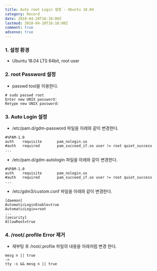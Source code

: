 ```yaml
---
title: Auto root Login 설정 - Ubuntu 18.04
category: Record
date: 2018-04-28T16:10:00Z
lastmod: 2018-04-28T16:10:00Z
comment: true
adsense: true
---
```


### 1. 설정 환경

* Ubuntu 18.04 LTS 64bit, root user

### 2. root Password 설정

* passwd tool을 이용한다.

~~~
# sudo passwd root
Enter new UNIX password:
Retype new UNIX password:
~~~

### 3. Auto Login 설정

* /etc/pam.d/gdm-password 파일을 아래와 같이 변경한다.

~~~
#%PAM-1.0
auth    requisite       pam_nologin.so
#auth   required        pam_succeed_if.so user != root quiet_success
...
~~~

* /etc/pam.d/gdm-autologin 파일을 아래와 같이 변경한다.

~~~
#%PAM-1.0
auth    requisite       pam_nologin.so
#auth   required        pam_succeed_if.so user != root quiet_success
...
~~~

* /etc/gdm3/custom.conf 파일을 아래와 같이 변경한다.

~~~
[daemon]
AutomaticLoginEnable=true
AutomaticLogin=root
...
[security]
AllowRoot=true
~~~

### 4. /root/.profile Error 제거

* 재부팅 후 /root/.profile 파일의 내용을 아래처럼 변경 한다.

~~~
mesg n || true
->
tty -s && mesg n || true
~~~
